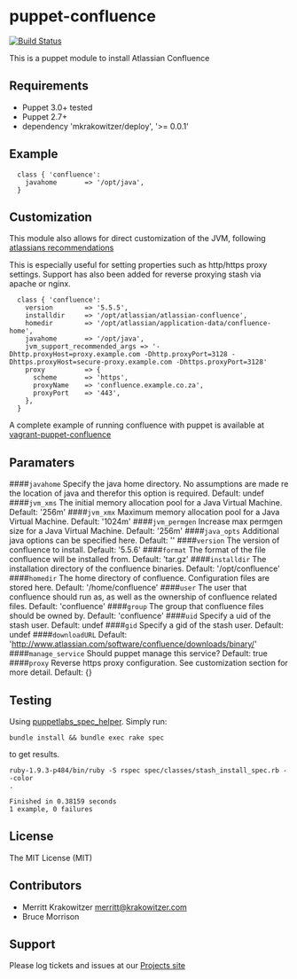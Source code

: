 puppet-confluence
=================
[![Build
Status](https://travis-ci.org/mkrakowitzer/puppet-confluence.svg)](https://travis-ci.org/mkrakowitzer/puppet-confluence)

This is a puppet module to install Atlassian Confluence

Requirements
------------
* Puppet 3.0+ tested 
* Puppet 2.7+
* dependency 'mkrakowitzer/deploy', '>= 0.0.1'

Example
-------
```puppet
  class { 'confluence':
    javahome       => '/opt/java',
  }
```

Customization
-------------
This module also allows for direct customization of the JVM, following [atlassians recommendations](https://confluence.atlassian.com/display/JIRA/Setting+Properties+and+Options+on+Startup)

This is especially useful for setting properties such as http/https proxy settings.
Support has also been added for reverse proxying stash via apache or nginx.

```puppet
  class { 'confluence':
    version        => '5.5.5',
    installdir     => '/opt/atlassian/atlassian-confluence',
    homedir        => '/opt/atlassian/application-data/confluence-home',
    javahome       => '/opt/java',
    jvm_support_recommended_args => '-Dhttp.proxyHost=proxy.example.com -Dhttp.proxyPort=3128 -Dhttps.proxyHost=secure-proxy.example.com -Dhttps.proxyPort=3128'
    proxy          => {
      scheme       => 'https',
      proxyName    => 'confluence.example.co.za',
      proxyPort    => '443',
    },
  }
```

A complete example of running confluence with puppet is available at [vagrant-puppet-confluence](http://github.com/mkrakowitzer/vagrant-puppet-confluence)

Paramaters
----------
####`javahome`
Specify the java home directory. No assumptions are made re the location of java and therefor this option is required. Default: undef
####`jvm_xms`
The initial memory allocation pool for a Java Virtual Machine. Default: '256m'
####`jvm_xmx`
Maximum memory allocation pool for a Java Virtual Machine. Default: '1024m'
####`jvm_permgen`
Increase max permgen size for a Java Virtual Machine. Default: '256m'
####`java_opts`
Additional java options can be specified here. Default: ''
####`version`
The version of confluence to install. Default: '5.5.6'
####`format`
The format of the file confluence will be installed from. Default: 'tar.gz'
####`installdir`
The installation directory of the confluence binaries. Default: '/opt/confluence'
####`homedir`
The home directory of confluence. Configuration files are stored here. Default: '/home/confluence'
####`user`
The user that confluence should run as, as well as the ownership of confluence related files. Default: 'confluence'
####`group`
The group that confluence files should be owned by. Default: 'confluence'
####`uid`
Specify a uid of the stash user. Default: undef
####`gid`
Specify a gid of the stash user. Default: undef
####`downloadURL`
Default: 'http://www.atlassian.com/software/confluence/downloads/binary/'
####`manage_service`
Should puppet manage this service? Default: true
####`proxy`
Reverse https proxy configuration. See customization section for more detail. Default: {}

Testing
-------
Using [puppetlabs_spec_helper](https://github.com/puppetlabs/puppetlabs_spec_helper). Simply run:

```
bundle install && bundle exec rake spec
```

to get results.

```
ruby-1.9.3-p484/bin/ruby -S rspec spec/classes/stash_install_spec.rb --color
.

Finished in 0.38159 seconds
1 example, 0 failures
```
License
-------
The MIT License (MIT)

Contributors
------------
* Merritt Krakowitzer merritt@krakowitzer.com
* Bruce Morrison

Support
-------

Please log tickets and issues at our [Projects site](http://github.com/mkrakowitzer/puppet-confluence)
